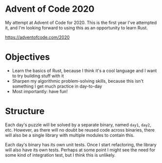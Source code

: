 # Advent of Code 2020

My attempt at Advent of Code for 2020. This is the first year I've attempted it, and I'm looking forward to using this as an opportunity to learn Rust.

https://adventofcode.com/2020

# Objectives

* Learn the basics of Rust, because I think it's a cool language and I want to try building stuff with it
* Sharpen my algorithmic problem-solving skills, because this isn't something I get much practice in day-to-day
* Most importantly: have fun!

# Structure

Each day's puzzle will be solved by a separate binary, named `day1`,
`day2`, etc. However, as there will no doubt be reused code across
binaries, there will also be a single library with multiple modules
to contain this.

Each day's binary has its own unit tests. Once I start refactoring,
the library will also have its own tests. Perhaps at some
point I might see the need for some kind of integration test, but
I think this is unlikely.
